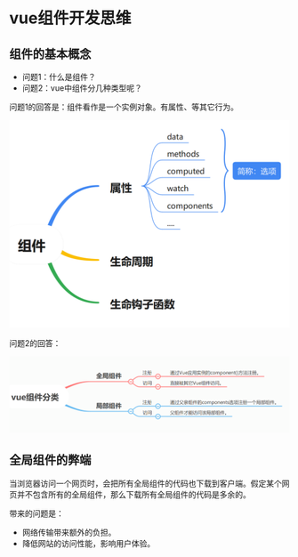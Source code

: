# vue组件开发思维



## 组件的基本概念

- 问题1：什么是组件？
- 问题2：vue中组件分几种类型呢？

问题1的回答是：组件看作是一个实例对象。有属性、等其它行为。

![image-20250502140803072](demo01-20250430-01.assets/image-20250502140803072.png)





问题2的回答：

![image-20250502140644598](demo01-20250430-01.assets/image-20250502140644598.png)

## 全局组件的弊端

当浏览器访问一个网页时，会把所有全局组件的代码也下载到客户端。假定某个网页并不包含所有的全局组件，那么下载所有全局组件的代码是多余的。

带来的问题是：

- 网络传输带来额外的负担。
- 降低网站的访问性能，影响用户体验。









